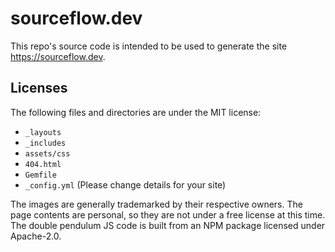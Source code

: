 # sourceflow.dev

This repo's source code is intended to be used to generate the site
<https://sourceflow.dev>.

## Licenses

The following files and directories are under the MIT license:

- `_layouts`
- `_includes`
- `assets/css`
- `404.html`
- `Gemfile`
- `_config.yml` (Please change details for your site)

The images are generally trademarked by their respective owners. The page
contents are personal, so they are not under a free license at this time. The
double pendulum JS code is built from an NPM package licensed under Apache-2.0.
